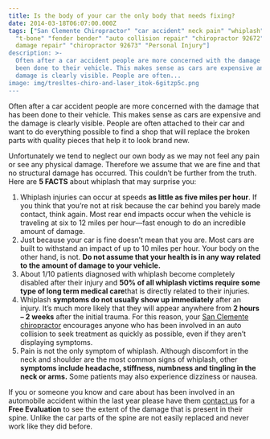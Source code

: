 ```yaml
---
title: Is the body of your car the only body that needs fixing?
date: 2014-03-18T06:07:00.000Z
tags: ["San Clemente Chiropractor" "car accident" neck pain" "whiplash"
  "t-bone" "fender bender" "auto collision repair" "chiropractor 92672" "body
  damage repair" "chiropractor 92673" "Personal Injury"]
description: >-
  Often after a car accident people are more concerned with the damage that has
  been done to their vehicle. This makes sense as cars are expensive and the
  damage is clearly visible. People are often...
image: img/tresltes-chiro-and-laser_itok-6gitzp5c.png
---
```

Often after a car accident people are more concerned with the damage that has been done to their vehicle. This makes sense as cars are expensive and the damage is clearly visible. People are often attached to their car and want to do everything possible to find a shop that will replace the broken parts with quality pieces that help it to look brand new.

Unfortunately we tend to neglect our own body as we may not feel any pain or see any physical damage. Therefore we assume that we are fine and that no structural damage has occurred. This couldn’t be further from the truth. Here are **5 FACTS** about whiplash that may surprise you:

1. Whiplash injuries can occur at speeds **as little as five miles per hour**. If you think that you’re not at risk because the car behind you barely made contact, think again. Most rear end impacts occur when the vehicle is traveling at six to 12 miles per hour—fast enough to do an incredible amount of damage.
2. Just because your car is fine doesn’t mean that you are. Most cars are built to withstand an impact of up to 10 miles per hour. Your body on the other hand, is not. **Do not assume that your health is in any way related to the amount of damage to your vehicle.**
3. About 1/10 patients diagnosed with whiplash become completely disabled after their injury and **50% of all whiplash victims require some type of long term medical care**that is directly related to their injuries.
4. Whiplash **symptoms do not usually show up immediately** after an injury. It’s much more likely that they will appear anywhere from **2 hours – 2 weeks** after the initial trauma. For this reason, your [](<>)[San Clemente chiropractor](../index.html "San Clemente Chiropractor") encourages anyone who has been involved in an auto collision to seek treatment as quickly as possible, even if they aren’t displaying symptoms.
5. Pain is not the only symptom of whiplash. Although discomfort in the neck and shoulder are the most common signs of whiplash, other **symptoms include headache, stiffness, numbness and tingling in the neck or arms.** Some patients may also experience dizziness or nausea.

If you or someone you know and care about has been involved in an automobile accident within the last year please have them[](<>) [contact us](../ask-doctor.html "contact us") for a **Free Evaluation** to see the extent of the damage that is present in their spine. Unlike the car parts of the spine are not easily replaced and never work like they did before.